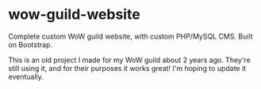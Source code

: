 # wow-guild-website
Complete custom WoW guild website, with custom PHP/MySQL CMS. Built on Bootstrap. 

This is an old project I made for my WoW guild about 2 years ago. They're still using it, and for their purposes it works great! I'm hoping to update it eventually.
